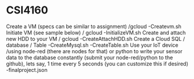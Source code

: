 # CSI4160
Create a VM (specs can be similar to assignment) /gcloud 
 -Createvm.sh
Initiate VM (see sample below) / gcloud 
 -InitializeVM.sh
Create and attach new HDD to your VM / gcloud 
 -CreateAttachHDD.sh
Create a Cloud SQL / database / Table 
 -CreateMysql.sh
 -CreateTable.sh
Use your IoT device /using node-red (there are nodes for that) or python to write your sensor data to the database constantly (submit your node-red/python to the github), lets say, 1 time every 5 seconds (you can customize this if desired) 
 -finalproject.json

